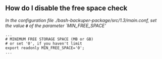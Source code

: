 How do I disable the free space check
-------------------------

*In the configuration file ./bash-backuper-package/src/1.3/main.conf, set the value **`0`** of the parameter `MIN_FREE_SPACE'*

    ...
    # MINIMUM FREE STORAGE SPACE (MB or GB)
	# or set '0', if you haven't limit
	export readonly MIN_FREE_SPACE='0';
    ...
